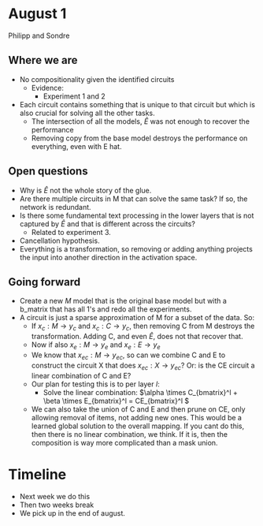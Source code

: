 # August 1
Philipp and Sondre


## Where we are
- No compositionality given the identified circuits
  - Evidence:
    - Experiment 1 and 2
- Each circuit contains something that is unique to that circuit but which is also crucial for solving all the other tasks.
  - The intersection of all the models, $\hat{E}$ was not enough to recover the performance
  - Removing copy from the base model destroys the performance on everything, even with E hat. 

## Open questions
- Why is $\hat{E}$ not the whole story of the glue.
- Are there multiple circuits in M that can solve the same task?
  If so, the network is redundant. 
- Is there some fundamental text processing in the lower layers that is not captured by $\hat{E}$ and that is different across the circuits?
  - Related to experiment 3.
- Cancellation hypothesis.
- Everything is a transformation, so removing or adding anything projects the input into another direction in the activation space. 

## Going forward
- Create a new $M$ model that is the original base model but with a b_matrix that has all 1's and redo all the experiments. 
- A circuit is just a sparse approximation of M for a subset of the data. So:
  - If $x_c:M \rightarrow y_c$ and $x_c:C \rightarrow y_c$, then removing C from M destroys the transformation. Adding C, and even $\hat{E}$, does not that recover that.
  - Now if also $x_e:M \rightarrow y_e$ and $x_e:E \rightarrow y_e$
  - We know that $x_{ec}:M \rightarrow y_{ec}$, so can we combine C and E to construct the circuit X that does $x_{ec}:X \rightarrow y_{ec}$? Or: is the CE circuit a linear combination of C and E?
  - Our plan for testing this is to per layer $l$:
    - Solve the linear combination: $\alpha \times C_{bmatrix}^l + \beta \times E_{bmatrix}^l = CE_{bmatrix}^l $
  - We can also take the union of C and E and then prune on CE, only allowing removal of items, not adding new ones. This would be a learned global solution to the overall mapping. If you cant do this, then there is no linear combination, we think. If it is, then the composition is way more complicated than a mask union. 

# Timeline
- Next week we do this
- Then two weeks break
- We pick up in the end of august.
